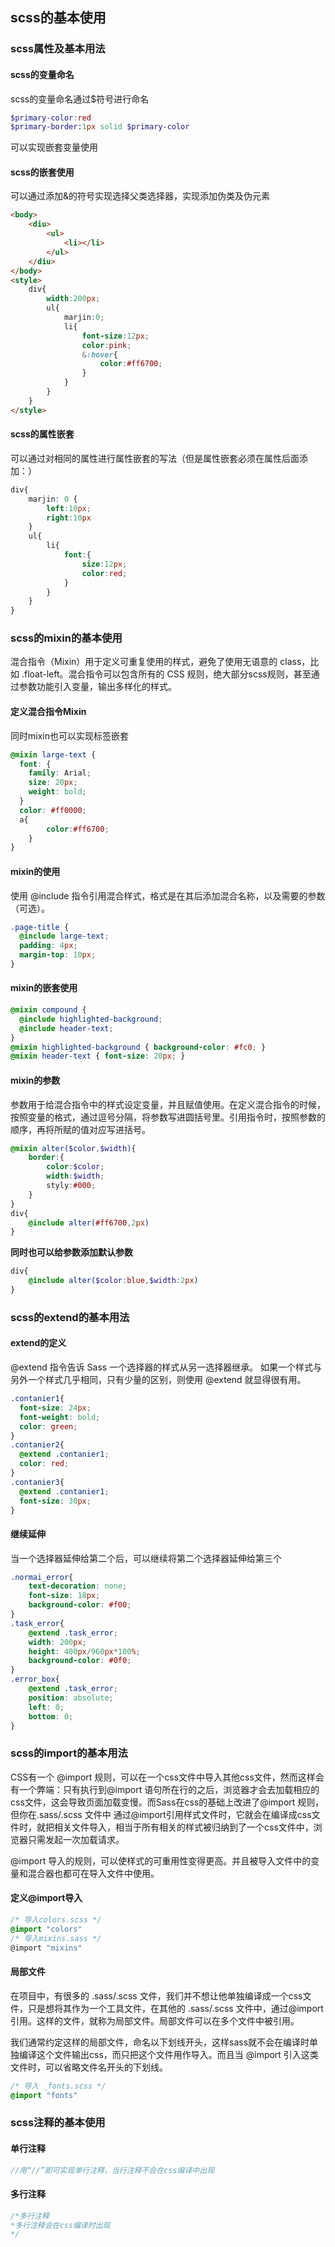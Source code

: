 ## scss的基本使用
### scss属性及基本用法
#### scss的变量命名
scss的变量命名通过$符号进行命名
``` scss
$primary-color:red
$primary-border:1px solid $primary-color
```
 可以实现嵌套变量使用
 #### scss的嵌套使用
 可以通过添加&的符号实现选择父类选择器，实现添加伪类及伪元素
``` html
<body>
    <diu>
    	<ul>
            <li></li>
        </ul>
    </diu>
</body>
<style>
    div{
        width:200px;
        ul{
            marjin:0;
            li{
                font-size:12px;
                color:pink;
                &:hover{
                    color:#ff6700;
                }
            }
        }
    }
</style>
```
#### scss的属性嵌套
可以通过对相同的属性进行属性嵌套的写法（但是属性嵌套必须在属性后面添加：）

``` scss
div{
    marjin: 0 {
        left:10px;
        right:10px
    }
    ul{
        li{
            font:{
                size:12px;
                color:red;
            }
        }
    }
}
```
### scss的mixin的基本使用

混合指令（Mixin）用于定义可重复使用的样式，避免了使用无语意的 class，比如 .float-left。混合指令可以包含所有的 CSS 规则，绝大部分scss规则，甚至通过参数功能引入变量，输出多样化的样式。
#### 定义混合指令Mixin

同时mixin也可以实现标签嵌套

``` scss
@mixin large-text {
  font: {
    family: Arial;
    size: 20px;
    weight: bold;
  }
  color: #ff0000;
  a{
        color:#ff6700;
    }
}
```

#### mixin的使用

 使用 @include 指令引用混合样式，格式是在其后添加混合名称，以及需要的参数（可选）。

``` scss
.page-title {
  @include large-text;
  padding: 4px;
  margin-top: 10px;
}
```

#### mixin的嵌套使用

``` scss
@mixin compound {
  @include highlighted-background;
  @include header-text;
}
@mixin highlighted-background { background-color: #fc0; }
@mixin header-text { font-size: 20px; }
```

#### mixin的参数

参数用于给混合指令中的样式设定变量，并且赋值使用。在定义混合指令的时候，按照变量的格式，通过逗号分隔，将参数写进圆括号里。引用指令时，按照参数的顺序，再将所赋的值对应写进括号。

``` scss
@mixin alter($color,$width){
    border:{
        color:$color;
        width:$width;
        styly:#000;
    }
}
div{
    @include alter(#ff6700,2px)
}
```

**同时也可以给参数添加默认参数**

``` scss
div{
    @include alter($color:blue,$width:2px)
}
```

### scss的extend的基本用法

#### extend的定义

@extend 指令告诉 Sass 一个选择器的样式从另一选择器继承。
如果一个样式与另外一个样式几乎相同，只有少量的区别，则使用 @extend 就显得很有用。

``` scss
.contanier1{
  font-size: 24px;
  font-weight: bold;
  color: green;
}
.contanier2{ 
  @extend .contanier1;
  color: red;
}
.contanier3{ 
  @extend .contanier1;
  font-size: 30px;
}
```

#### 继续延伸

当一个选择器延伸给第二个后，可以继续将第二个选择器延伸给第三个

``` scss
.normai_error{
    text-decoration: none;
    font-size: 18px;
    background-color: #f00;
}
.task_error{
    @extend .task_error;
    width: 200px;
    height: 400px/960px*100%;
    background-color: #0f0;
}
.error_box{
    @extend .task_error;
    position: absolute;
    left: 0;
    bottom: 0;
}
```

### scss的import的基本用法

 CSS有一个 @import 规则，可以在一个css文件中导入其他css文件，然而这样会有一个弊端：只有执行到@import 语句所在行的之后，浏览器才会去加载相应的css文件，这会导致页面加载变慢。而Sass在css的基础上改进了@import 规则，但你在.sass/.scss 文件中 通过@import引用样式文件时，它就会在编译成css文件时，就把相关文件导入，相当于所有相关的样式被归纳到了一个css文件中，浏览器只需发起一次加载请求。

 @import 导入的规则，可以使样式的可重用性变得更高。并且被导入文件中的变量和混合器也都可在导入文件中使用。

#### 定义@import导入

```scss
/* 导入colors.scss */
@import "colors"
/* 导入mixins.sass */
@import "mixins"
```

#### 局部文件

 在项目中，有很多的 .sass/.scss 文件，我们并不想让他单独编译成一个css文件，只是想将其作为一个工具文件，在其他的 .sass/.scss 文件中，通过@import 引用。这样的文件，就称为局部文件。局部文件可以在多个文件中被引用。

 我们通常约定这样的局部文件，命名以下划线开头，这样sass就不会在编译时单独编译这个文件输出css，而只把这个文件用作导入。而且当 @import 引入这类文件时，可以省略文件名开头的下划线。

```scss
/* 导入 _fonts.scss */
@import "fonts"
```

### scss注释的基本使用

#### 单行注释

``` scss
//用“//”即可实现单行注释，当行注释不会在css编译中出现
```

#### 多行注释

``` scss
/*多行注释
*多行注释会在css编译时出现
*/
```




